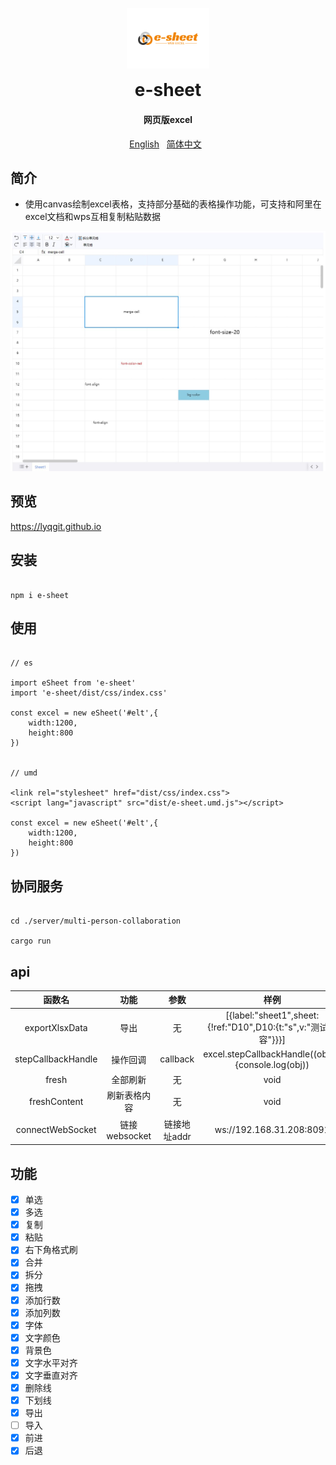 <p align="center">
	<img alt="e-sheet" width="132" style="max-width:40%;min-width:60px;" src="./assets/logo.svg" />
</p>
<h1 align="center" style="margin: 0 0 20px; font-weight: bold;">e-sheet</h1>
<h4 align="center">网页版excel</h4>

<p align="center">
    <a href="https://github.com/lyqgit/e-sheet/tree/main/README.md">English</a>&nbsp;&nbsp;
    <a href="https://github.com/lyqgit/e-sheet/tree/main/README.zh-hans.md">简体中文</a>&nbsp;&nbsp;
</p>

## 简介

* 使用canvas绘制excel表格，支持部分基础的表格操作功能，可支持和阿里在excel文档和wps互相复制粘贴数据

![example](assets/example1.jpg)

## 预览

<p>
    <a href="https://lyqgit.github.io">https://lyqgit.github.io</a>
</p>

## 安装

```

npm i e-sheet

```

## 使用

```

// es

import eSheet from 'e-sheet'
import 'e-sheet/dist/css/index.css'

const excel = new eSheet('#elt',{
    width:1200,
    height:800
})


// umd

<link rel="stylesheet" href="dist/css/index.css">
<script lang="javascript" src="dist/e-sheet.umd.js"></script>

const excel = new eSheet('#elt',{
    width:1200,
    height:800
})

```

## 协同服务

```

cd ./server/multi-person-collaboration

cargo run

```

## api

|        函数名         |   功能   |    参数    |                             样例               |
|:------------------:|:------:|:--------:|:----------------------------------------------------------:|
|   exportXlsxData   |   导出   |    无     | [{label:"sheet1",sheet:{!ref:"D10",D10:{t:"s",v:"测试内容"}}}] |
| stepCallbackHandle |  操作回调  | callback |     excel.stepCallbackHandle((obj)=>{console.log(obj))     |
|       fresh        |  全部刷新  |    无     |                           void                            |
|    freshContent    | 刷新表格内容 |    无     |                           void                            |
|    connectWebSocket     |   链接websocket     | 链接地址addr |                           ws://192.168.31.208:8091                            |

## 功能

- [x] 单选
- [x] 多选
- [x] 复制
- [x] 粘贴
- [x] 右下角格式刷
- [x] 合并
- [x] 拆分
- [x] 拖拽
- [x] 添加行数
- [x] 添加列数
- [x] 字体
- [x] 文字颜色
- [x] 背景色
- [x] 文字水平对齐
- [x] 文字垂直对齐
- [x] 删除线
- [x] 下划线
- [x] 导出
- [ ] 导入
- [x] 前进
- [x] 后退